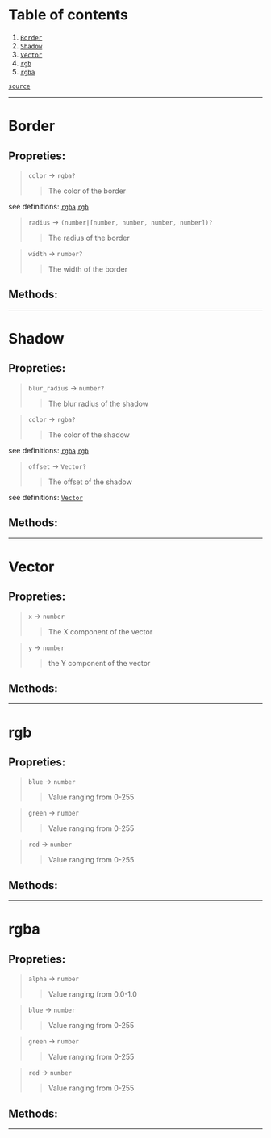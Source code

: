 # Table of contents

1. [`Border`](#border) 
2. [`Shadow`](#shadow) 
3. [`Vector`](#vector) 
4. [`rgb`](#rgb) 
5. [`rgba`](#rgba) 

[`source`](https://github.com/vnuxa/astrum/blob/unstable/src/lua_library/astrum/types/style/misc.lua)

---
# Border
## Propreties:
>   `color` → `rgba?`
>    >   The color of the border 

see definitions: [`rgba`](#rgba) [`rgb`](#rgb) 
>   `radius` → `(number|[number, number, number, number])?`
>    >   The radius of the border 

>   `width` → `number?`
>    >   The width of the border 

## Methods:


---
# Shadow
## Propreties:
>   `blur_radius` → `number?`
>    >   The blur radius of the shadow 

>   `color` → `rgba?`
>    >   The color of the shadow 

see definitions: [`rgba`](#rgba) [`rgb`](#rgb) 
>   `offset` → `Vector?`
>    >   The offset of the shadow 

see definitions: [`Vector`](#vector) 
## Methods:


---
# Vector
## Propreties:
>   `x` → `number`
>    >   The X component of the vector 

>   `y` → `number`
>    >   the Y component of the vector 

## Methods:


---
# rgb
## Propreties:
>   `blue` → `number`
>    >   Value ranging from 0-255 

>   `green` → `number`
>    >   Value ranging from 0-255 

>   `red` → `number`
>    >   Value ranging from 0-255 

## Methods:


---
# rgba
## Propreties:
>   `alpha` → `number`
>    >   Value ranging from 0.0-1.0 

>   `blue` → `number`
>    >   Value ranging from 0-255 

>   `green` → `number`
>    >   Value ranging from 0-255 

>   `red` → `number`
>    >   Value ranging from 0-255 

## Methods:


---
